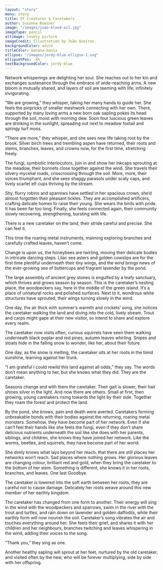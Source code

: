 ```yaml
---
layout: "story"
menu: story
title: Of Creatures & Caretakers
author: Susanne Roesner
image: "/images/joao-blood-oil.jpg"
imageType: pencil
altimage: lovely picture
imageCredit: Illustration by João Queiroz.
backgroundColor: azure
titleColor: banana-mania
ellipse: "/images/jordy-blue-ellipse-1.svg"
ellipseYPos: -4%
textBackgroundColor: jordy-blue
---
```




Network whisperings are delighting her soul. She reaches out to her kin and exchanges sustenance through the embrace of wide-reaching arms. A new bloom is mutually shared, and layers of soil are teeming with life, infinitely invigorating.

“We are growing,” they whisper, taking her many hands to guide her. She feels the pinpricks of smaller meshwork connecting with her own. There, supported by many loving arms a new born oak sapling pokes its head through the soil, moist with morning dew. Soon four luscious green leaves are drinking in the sunlight, spreading out next to meadow foxtail and springy turf moss.

“There are more,” they whisper, and she sees new life taking root by the brook. Silver birch trees and trembling aspen have returned, their roots and stems, branches, leaves, and crowns now, for the first time, stretching freely.

The fungi, symbiotic interlocutors, join in and show her inkcaps sprouting at the meadow, their bonnets close together against the wind. She travels their silvery mycelial roads, crisscrossing through the soil. More, more, their voices triumphant, and she sees shaggy parasols under scaly caps, and lively scarlet elf cups thriving by the stream.

Shy, flurry robins and sparrows have settled in her spacious crown, she’d almost forgotten their pleasant tickles. They are accomplished artificers, crafting delicate homes to raise their young. She wears the birds with pride. It has been far too long. Finally, she feels connected again, their community slowly recovering, strengthening, bursting with life.

There is a new caretaker on the land, their stride careful and precise. She can feel it.

This time the roaring metal instruments, maiming exploring branches and carefully crafted leaves, haven’t come.

Change is upon us, the honeybees are twirling, moving their delicate bodies in intricate dancing steps. Lilac sea asters and golden cowslips are for the first time plentiful underneath their tiny wings, and the wind brings news of the ever-growing sea of buttercups and fragrant lavender by the pond.

The large assembly of ancient grey stones is engulfed by a leafy sanctuary, which thrives and grows season by season. This is the caretaker’s nesting place, the woodpeckers say, here in the middle of the green island. It’s a place of unnatural rocks and polished surfaces. Next to it, wondrous white structures have sprouted, their wings turning slowly in the wind.

One day, the air thick with summer’s warmth and crickets’ song, she notices the caretaker walking the land and diving into the cold, lively stream. Trout and carps might gape at their new visitor, so intend to share and explore every realm.

The caretaker now visits often, curious squirrels have seen them walking underneath black poplar and red pines, autumn leaves whirling.
Snipes and stoats hide in the falling snow to wonder, like her, about their future.

One day, as the snow is melting, the caretaker sits at her roots in the timid sunshine, learning against her trunk.

“I am grateful I could rewild this land against all odds,” they say. The words don’t mean anything to her, but she knows what they did.
They are the caretaker.

Seasons change and with them the caretaker. Their gait is slower, their hair shines silver in the light. And now there are others. Small at first, then growing, young caretakers rising towards the light by their side. Together they roam the forest and protect the land.

By the pond, she knows, pain and death were averted. Caretakers forming unbreakable bonds with their bodies against the returning, roaring metal monsters. Somehow, they have become part of her network. Even if she can’t feel their hands like she feels the fungi, even if they don’t share delicious nutrients underneath the soil like she does with her parents, siblings, and children, she knows they have joined her network. Like the worms, beetles, and squirrels, they have become part of her world.

She dimly knows what lays beyond her reach, that there are still places her networks won’t reach. Sad places where nothing grows.
Her glorious leaves are changing colour, brilliant red and gold, when they bring the caretaker to the bottom of her stem.
Something is different, she knows it in her roots, branches, and leaves. One last Goodbye.

The caretaker is lowered into the soft earth between her roots, they are careful not to cause damage. Delicately her roots weave around this new member of her earthly kingdom.

The caretaker has changed from one form to another. Their energy will sing in the wind with the woodpeckers and sparrows, swim in the river with the trout and turtles, and rain down on lavender and golden daffodils, while their earthly form will now nourish the soil.
Caretaker’s song vibrates the air and touches everything around her. She feels their grief, and shares it with her children and her neighbours, branches twitching and leaves whispering in the wind, adding their voices to the song.


“Thank you,” they sing as one.


Another healthy sapling will sprout at her feet, nurtured by the old caretaker, and visited often by the new, who will be forever multiplying, side by side with her offspring.

